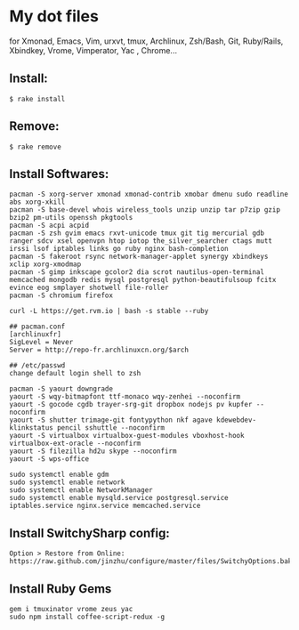 # My dot files

  for Xmonad, Emacs, Vim, urxvt, tmux, Archlinux, Zsh/Bash, Git, Ruby/Rails, Xbindkey, Vrome, Vimperator, Yac , Chrome...

## Install:

    $ rake install

## Remove:

    $ rake remove

## Install Softwares:

    pacman -S xorg-server xmonad xmonad-contrib xmobar dmenu sudo readline abs xorg-xkill
    pacman -S base-devel whois wireless_tools unzip unzip tar p7zip gzip bzip2 pm-utils openssh pkgtools
    pacman -S acpi acpid
    pacman -S zsh gvim emacs rxvt-unicode tmux git tig mercurial gdb ranger sdcv xsel openvpn htop iotop the_silver_searcher ctags mutt irssi lsof iptables links go ruby nginx bash-completion
    pacman -S fakeroot rsync network-manager-applet synergy xbindkeys xclip xorg-xmodmap
    pacman -S gimp inkscape gcolor2 dia scrot nautilus-open-terminal memcached mongodb redis mysql postgresql python-beautifulsoup fcitx evince eog smplayer shotwell file-roller
    pacman -S chromium firefox

    curl -L https://get.rvm.io | bash -s stable --ruby

    ## pacman.conf
    [archlinuxfr]
    SigLevel = Never
    Server = http://repo-fr.archlinuxcn.org/$arch

    ## /etc/passwd
    change default login shell to zsh

    pacman -S yaourt downgrade
    yaourt -S wqy-bitmapfont ttf-monaco wqy-zenhei --noconfirm
    yaourt -S gocode cgdb trayer-srg-git dropbox nodejs pv kupfer --noconfirm
    yaourt -S shutter trimage-git fontypython nkf agave kdewebdev-klinkstatus pencil sshuttle --noconfirm
    yaourt -S virtualbox virtualbox-guest-modules vboxhost-hook virtualbox-ext-oracle --noconfirm
    yaourt -S filezilla hd2u skype --noconfirm
    yaourt -S wps-office

    sudo systemctl enable gdm
    sudo systemctl enable network
    sudo systemctl enable NetworkManager
    sudo systemctl enable mysqld.service postgresql.service iptables.service nginx.service memcached.service


## Install SwitchySharp config:

    Option > Restore from Online: https://raw.github.com/jinzhu/configure/master/files/SwitchyOptions.bak

## Install Ruby Gems

    gem i tmuxinator vrome zeus yac
    sudo npm install coffee-script-redux -g
